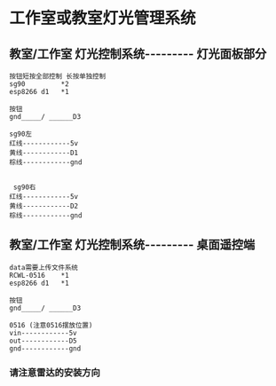 
# 工作室或教室灯光管理系统
            
   ## 教室/工作室 灯光控制系统--------- 灯光面板部分
    按钮短按全部控制 长按单独控制
    sg90         *2
    esp8266 d1   *1

    按钮
    gnd_____/ ______D3

    sg90左
    红线------------5v
    黄线------------D1
    棕线------------gnd


     sg90右
    红线------------5v
    黄线------------D2 
    棕线------------gnd
    
    
 ## 教室/工作室 灯光控制系统--------- 桌面遥控端
        
    data需要上传文件系统
    RCWL-0516    *1
    esp8266 d1   *1

    按钮
    gnd_____/ ______D3

    0516 (注意0516摆放位置)
    vin------------5v
    out------------D5
    gnd------------gnd
    
    
    
   ### 请注意雷达的安装方向
   
